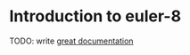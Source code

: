 # Introduction to euler-8

TODO: write [great documentation](http://jacobian.org/writing/great-documentation/what-to-write/)
